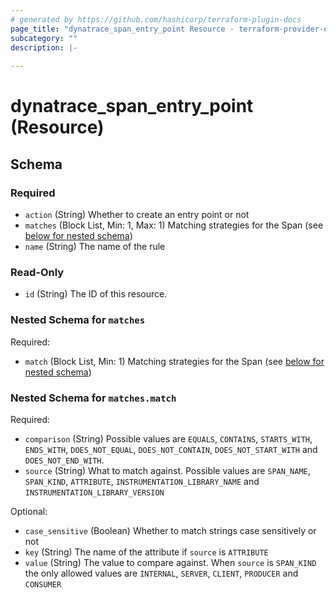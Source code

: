 ```yaml
---
# generated by https://github.com/hashicorp/terraform-plugin-docs
page_title: "dynatrace_span_entry_point Resource - terraform-provider-dynatrace"
subcategory: ""
description: |-
  
---
```


# dynatrace_span_entry_point (Resource)





<!-- schema generated by tfplugindocs -->
## Schema

### Required

- `action` (String) Whether to create an entry point or not
- `matches` (Block List, Min: 1, Max: 1) Matching strategies for the Span (see [below for nested schema](#nestedblock--matches))
- `name` (String) The name of the rule

### Read-Only

- `id` (String) The ID of this resource.

<a id="nestedblock--matches"></a>
### Nested Schema for `matches`

Required:

- `match` (Block List, Min: 1) Matching strategies for the Span (see [below for nested schema](#nestedblock--matches--match))

<a id="nestedblock--matches--match"></a>
### Nested Schema for `matches.match`

Required:

- `comparison` (String) Possible values are `EQUALS`, `CONTAINS`, `STARTS_WITH`, `ENDS_WITH`, `DOES_NOT_EQUAL`, `DOES_NOT_CONTAIN`, `DOES_NOT_START_WITH` and `DOES_NOT_END_WITH`.
- `source` (String) What to match against. Possible values are `SPAN_NAME`, `SPAN_KIND`, `ATTRIBUTE`, `INSTRUMENTATION_LIBRARY_NAME` and `INSTRUMENTATION_LIBRARY_VERSION`

Optional:

- `case_sensitive` (Boolean) Whether to match strings case sensitively or not
- `key` (String) The name of the attribute if `source` is `ATTRIBUTE`
- `value` (String) The value to compare against. When `source` is `SPAN_KIND` the only allowed values are `INTERNAL`, `SERVER`, `CLIENT`, `PRODUCER` and `CONSUMER`


